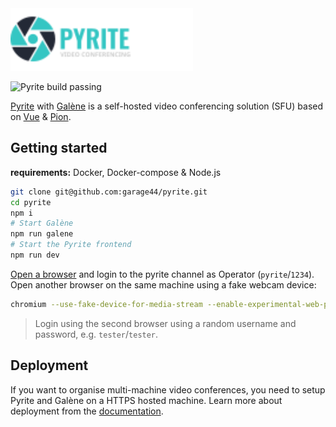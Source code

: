 <img height="100" src="./media/logo-text.svg">

![Pyrite build passing](https://github.com/garage44/pyrite/actions/workflows/test.yml/badge.svg)

[Pyrite](https://pyrite.video) with [Galène](https://github.com/jech/galene) is a self-hosted
video conferencing solution (SFU) based on [Vue](https://v3.vuejs.org/) & [Pion](https://github.com/pion/webrtc).

## Getting started

**requirements:** Docker, Docker-compose & Node.js

  ```bash
  git clone git@github.com:garage44/pyrite.git
  cd pyrite
  npm i
  # Start Galène
  npm run galene
  # Start the Pyrite frontend
  npm run dev
  ```

[Open a browser](http://localhost:3000) and login to the pyrite channel
as Operator (`pyrite`/`1234`). Open another browser on the same machine
using a fake webcam device:

```bash
chromium --use-fake-device-for-media-stream --enable-experimental-web-platform-features --user-data-dir=/tmp/.chromium-tmp http://localhost:3000
```

> Login using the second browser using a random username and password, e.g. `tester`/`tester`.

## Deployment

If you want to organise multi-machine video conferences, you need to setup
Pyrite and Galène on a HTTPS hosted machine. Learn more about deployment
from the [documentation](./docs/index.md).
